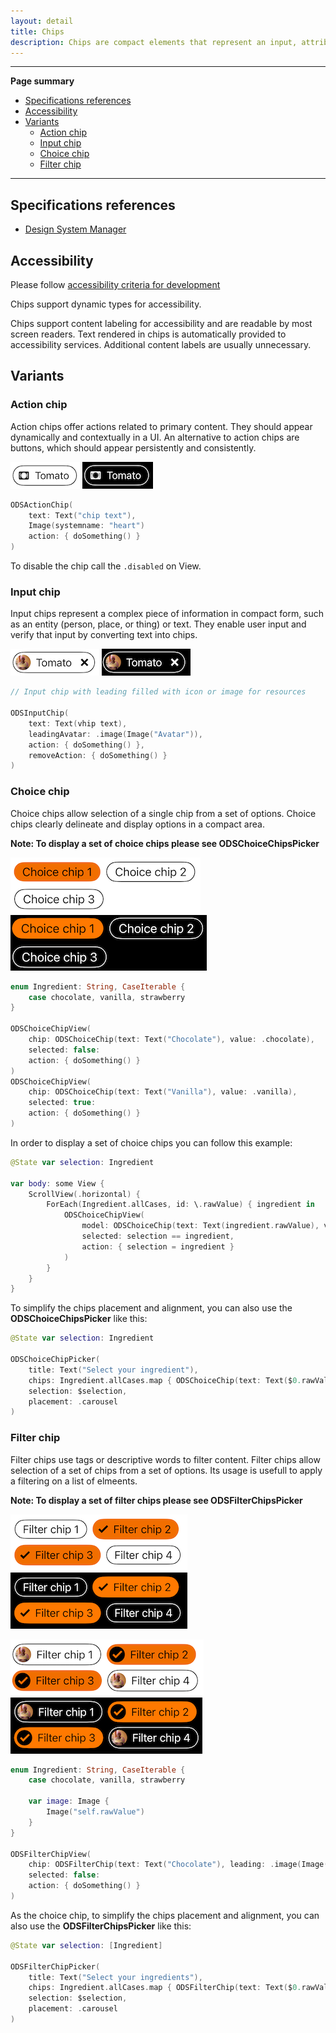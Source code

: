 ```yaml
---
layout: detail
title: Chips
description: Chips are compact elements that represent an input, attribute, or action.
---
```


---

**Page summary**

* [Specifications references](#specifications-references)
* [Accessibility](#accessibility)
* [Variants](#variants)
    * [Action chip](#action-chip)
    * [Input chip](#input-chip)
    * [Choice chip](#choice-chip)
    * [Filter chip](#filter-chip)

---

## Specifications references

- [Design System Manager](https://system.design.orange.com/0c1af118d/p/85a52b-components/b/1497a4)

## Accessibility

Please follow [accessibility criteria for development](https://a11y-guidelines.orange.com/en/mobile/ios/)

Chips support dynamic types for accessibility. 

Chips support content labeling for accessibility and are readable by most screen readers. Text rendered in chips is automatically provided to accessibility services. Additional content labels are usually unnecessary.

## Variants

### Action chip

Action chips offer actions related to primary content. They should appear dynamically and contextually in a UI.
An alternative to action chips are buttons, which should appear persistently and consistently.

![Light action chip](images/chips_action_light.png) 
![Dark action chip](images/chips_action_dark.png)

``` swift
ODSActionChip(
    text: Text("chip text"),
    Image(systemname: "heart")
    action: { doSomething() }
)
```

To disable the chip call the `.disabled` on View.

### Input chip

Input chips represent a complex piece of information in compact form, such as an entity (person, place, or thing) or text. They enable user input and verify that input by converting text into chips.

![Light input chip](images/chips_input_light.png)
![Dark input chip](images/chips_input_dark.png)

``` swift
// Input chip with leading filled with icon or image for resources

ODSInputChip(
    text: Text(vhip text),
    leadingAvatar: .image(Image("Avatar")),
    action: { doSomething() },
    removeAction: { doSomething() }
)
```

### Choice chip

Choice chips allow selection of a single chip from a set of options. Choice chips clearly delineate and display options in a compact area.

**Note: To display a set of choice chips please see ODSChoiceChipsPicker**

![Light input chip](images/chips_choice_light.png)
![Dark input chip](images/chips_choice_dark.png)

``` swift
enum Ingredient: String, CaseIterable {
    case chocolate, vanilla, strawberry
}

ODSChoiceChipView(
    chip: ODSChoiceChip(text: Text("Chocolate"), value: .chocolate),
    selected: false:
    action: { doSomething() }
)
ODSChoiceChipView(
    chip: ODSChoiceChip(text: Text("Vanilla"), value: .vanilla),
    selected: true:
    action: { doSomething() }
)
```

In order to display a set of choice chips you can follow this example:

``` swift
@State var selection: Ingredient

var body: some View {
    ScrollView(.horizontal) {
        ForEach(Ingredient.allCases, id: \.rawValue) { ingredient in
            ODSChoiceChipView(
                model: ODSChoiceChip(text: Text(ingredient.rawValue), value: ingredient),
                selected: selection == ingredient,
                action: { selection = ingredient }
            )
        }
    }
}
```

To simplify the chips placement and alignment, you can also use the __ODSChoiceChipsPicker__ like this:

``` swift
@State var selection: Ingredient

ODSChoiceChipPicker(
    title: Text("Select your ingredient"),
    chips: Ingredient.allCases.map { ODSChoiceChip(text: Text($0.rawValue), value: $0) 
    selection: $selection,
    placement: .carousel
)
```

### Filter chip

Filter chips use tags or descriptive words to filter content. Filter chips allow selection of a set of chips from a set of options. Its usage is usefull to apply a filtering on a list of elmeents.

**Note: To display a set of filter chips please see ODSFilterChipsPicker**

![Light filter chips](images/chips_filter_light.png) ![Dark filter chips](images/chips_filter_dark.png)

![Light filter chips with avatar](images/chips_filter_avatar_light.png) ![Dark filter chips with avatar](images/chips_filter_avatar_dark.png)


``` swift
enum Ingredient: String, CaseIterable {
    case chocolate, vanilla, strawberry
    
    var image: Image {
        Image("self.rawValue")
    }
} 

ODSFilterChipView(
    chip: ODSFilterChip(text: Text("Chocolate"), leading: .image(Image("avatar")), value: .chocolate),
    selected: false:
    action: { doSomething() }
)
```

As the choice chip, to simplify the chips placement and alignment, you can also use the __ODSFilterChipsPicker__ like this: 

``` swift
@State var selection: [Ingredient]

ODSFilterChipPicker(
    title: Text("Select your ingredients"),
    chips: Ingredient.allCases.map { ODSFilterChip(text: Text($0.rawValue), leading(.image($0.image)), value: $0) 
    selection: $selection,
    placement: .carousel
)
```

